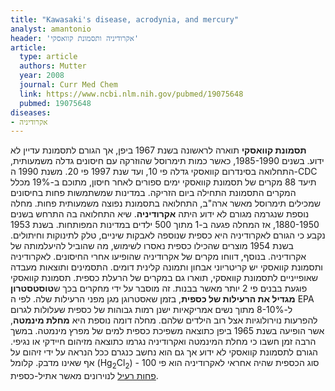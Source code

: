 ```yaml
---
title: "Kawasaki's disease, acrodynia, and mercury"
analyst: amantonio
header: 'אקרודיניה ותסמונת קוואסקי'
article:
  type: article
  authors: Mutter
  year: 2008
  journal: Curr Med Chem
  link: https://www.ncbi.nlm.nih.gov/pubmed/19075648
  pubmed: 19075648
diseases:
- אקרודיניה
---
```


**תסמונת קוואסקי** תוארה לראשונה בשנת 1967 ביפן, אך הגורם לתסמונת עדיין לא ידוע. בשנים 1985-1990, כאשר כמות תימרוסל שהוזרקה עם חיסונים גדלה משמעותית, התחלואה בסינדרום קוואסקי גדלה פי 10, ועד שנת 1997 פי 20. משנת 1990 ה-CDC תיעד 88 מקרים של תסמונת קוואסקי ימים ספורים לאחר חיסון, מתוכם ב-19% מכלל המקרים התסמונת התחילה ביום הזריקה. במדינות שמשתמשות פחות בחיסונים שמכילים תימרוסל מאשר ארה"ב, התחלואה בתסמונת נפוצה משמעותית פחות.
מחלה נוספת שנגרמה מגורם לא ידוע היתה **אקרודיניה**. שיא התחלואה בה התרחש בשנים 1880-1950, אז המחלה פגעה ב-1 מתוך 500 ילדים במדינות המפותחות. בשנת 1953 נקבע כי הגורם לאקרודיניה היא כספית שנוספה לאבקות שיניים, טלק לתינוקות וחיתולים. בשנת 1954 מוצרים שהכילו כספית נאסרו לשימוש, מה שהוביל להיעלמותה של אקרודיניה. בנוסף, דווחו מקרים של אקרודיניה שהופיעו אחרי החיסונים.
לאקרודיניה ותסמונת קוואסקי יש קריטריוני אבחון ותמונה קלינית דומים. התסמינים ותוצאות מעבדה שאופייניים לתסמונת קוואסקי, תוארו גם במקרים של הרעלת כספית. תסמונת קוואסקי פוגעת בבנים פי 2 יותר מאשר בבנות. זה מוסבר על ידי מחקרים בכך ש**טוסטסטרון מגדיל את הרעילות של כספית**, בזמן שאסטרוגן מגן מפני הרעילות שלה.
לפי ה EPA ל-8-10% מתוך נשים אמריקאיות ישנן רמות גבוהות של כספית שעלולות לגרום להפרעות נוירולוגיות אצל רוב הילדים שלהם.
מחלה דומה נוספת היא **מחלת מינמטה**, אשר הופיעה בשנת 1965 ביפן כתוצאה משפיכת כספית למים של מפרץ מינמטה. במשך הרבה זמן חשבו כי מחלת המינמטה ואקרודיניה נגרמו כתוצאה מזיהום חיידקי או נגיפי. הגורם לתסמונת קוואסקי לא ידוע אך גם הוא נחשב כנגרם ככל הנראה על ידי זיהום על אף שאינו מדבק.
קלומל (Hg<sub>2</sub>Cl<sub>2</sub>) - סוג הכספית שהיה אחראי לאקרודיניה הוא פי 100 [פחות רעיל](https://www.ncbi.nlm.nih.gov/pubmed/16264412) לנוירונים מאשר אתיל-כספית.
